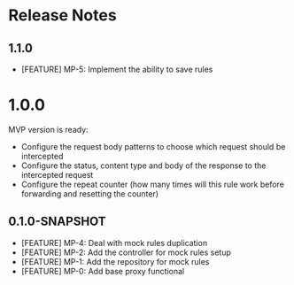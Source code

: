 Release Notes
========

## 1.1.0

* [FEATURE] MP-5: Implement the ability to save rules

# 1.0.0

MVP version is ready:
* Configure the request body patterns to choose which request should be intercepted
* Configure the status, content type and body of the response to the intercepted request
* Configure the repeat counter (how many times will this rule work before forwarding and resetting the counter)

## 0.1.0-SNAPSHOT

* [FEATURE] MP-4: Deal with mock rules duplication
* [FEATURE] MP-2: Add the controller for mock rules setup
* [FEATURE] MP-1: Add the repository for mock rules
* [FEATURE] MP-0: Add base proxy functional
